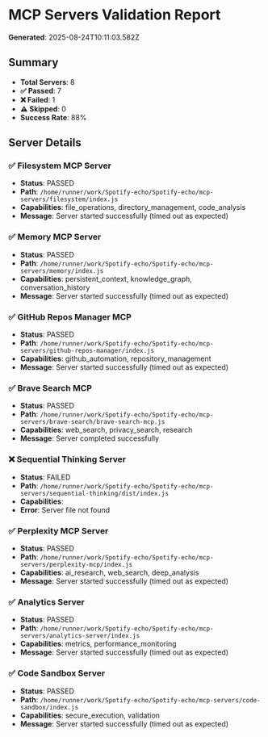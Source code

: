 # MCP Servers Validation Report

**Generated**: 2025-08-24T10:11:03.582Z

## Summary

- **Total Servers**: 8
- **✅ Passed**: 7
- **❌ Failed**: 1
- **⚠️ Skipped**: 0
- **Success Rate**: 88%

## Server Details

### ✅ Filesystem MCP Server

- **Status**: PASSED
- **Path**: `/home/runner/work/Spotify-echo/Spotify-echo/mcp-servers/filesystem/index.js`
- **Capabilities**: file_operations, directory_management, code_analysis
- **Message**: Server started successfully (timed out as expected)

### ✅ Memory MCP Server

- **Status**: PASSED
- **Path**: `/home/runner/work/Spotify-echo/Spotify-echo/mcp-servers/memory/index.js`
- **Capabilities**: persistent_context, knowledge_graph, conversation_history
- **Message**: Server started successfully (timed out as expected)

### ✅ GitHub Repos Manager MCP

- **Status**: PASSED
- **Path**: `/home/runner/work/Spotify-echo/Spotify-echo/mcp-servers/github-repos-manager/index.js`
- **Capabilities**: github_automation, repository_management
- **Message**: Server started successfully (timed out as expected)

### ✅ Brave Search MCP

- **Status**: PASSED
- **Path**: `/home/runner/work/Spotify-echo/Spotify-echo/mcp-servers/brave-search/brave-search-mcp.js`
- **Capabilities**: web_search, privacy_search, research
- **Message**: Server completed successfully

### ❌ Sequential Thinking Server

- **Status**: FAILED
- **Path**: `/home/runner/work/Spotify-echo/Spotify-echo/mcp-servers/sequential-thinking/dist/index.js`
- **Capabilities**: 
- **Error**: Server file not found

### ✅ Perplexity MCP Server

- **Status**: PASSED
- **Path**: `/home/runner/work/Spotify-echo/Spotify-echo/mcp-servers/perplexity-mcp/index.js`
- **Capabilities**: ai_research, web_search, deep_analysis
- **Message**: Server started successfully (timed out as expected)

### ✅ Analytics Server

- **Status**: PASSED
- **Path**: `/home/runner/work/Spotify-echo/Spotify-echo/mcp-servers/analytics-server/index.js`
- **Capabilities**: metrics, performance_monitoring
- **Message**: Server started successfully (timed out as expected)

### ✅ Code Sandbox Server

- **Status**: PASSED
- **Path**: `/home/runner/work/Spotify-echo/Spotify-echo/mcp-servers/code-sandbox/index.js`
- **Capabilities**: secure_execution, validation
- **Message**: Server started successfully (timed out as expected)

